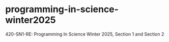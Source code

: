 # programming-in-science-winter2025
420-SN1-RE: Programming In Science Winter 2025, Section 1 and Section 2
